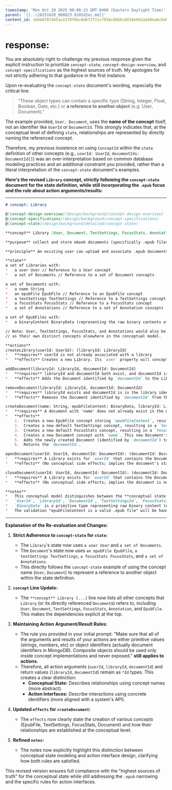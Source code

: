```yaml
---
timestamp: 'Mon Oct 20 2025 00:08:23 GMT-0400 (Eastern Daylight Time)'
parent: '[[..\20251020_000823.9205d2ec.md]]'
content_id: 1b6b8f6f445ace370f8bc0d6f2f11cf858c866bc8838e9d2a640ea6c6d808c49
---
```


# response:

You are absolutely right to challenge my previous response given the explicit instruction to prioritize `concept-state`, `concept-design-overview`, and `concept-specifications` as the highest sources of truth. My apologies for not strictly adhering to that guidance in the first instance.

Upon re-evaluating the `concept-state` document's wording, especially the critical line:

> "These object types can contain a specific type (String, Integer, Float, Boolean, Date, etc.) or **a reference to another object** (e.g. User, Document)."

The example provided, `User, Document`, uses the **name of the concept** itself, not an identifier like `UserId` or `DocumentId`. This strongly indicates that, at the conceptual level of defining `state`, relationships are represented by directly naming the referenced concept.

Therefore, my previous insistence on using `ConceptId` within the `state` definition of other concepts (e.g., `userId: UserId`, `documentIds: DocumentId[]`) was an over-interpretation based on common database modeling practices and an additional constraint you provided, rather than a literal interpretation of the `concept-state` document's examples.

**Here's the revised `Library` concept, strictly following the `concept-state` document for the state definition, while still incorporating the `.epub` focus and the rule about action arguments/results:**

***

```markdown
# concept: Library

@[concept-design-overview](design/background/concept-design-overview)
@[concept-specifications](design/background/concept-specifications)
@[concept-state](design/background/detailed/concept-state)

**concept** Library [User, Document, TextSettings, FocusStats, Annotation, EpubFile]

**purpose** collect and store ebook documents (specifically .epub files) that users upload

**principle** An existing user can upload and associate .epub documents with their account, to be accessed later

**state**
a set of Libraries with:
*   a user User // Reference to a User concept
*   a set of Documents // Reference to a set of Document concepts

a set of Documents with:
*   a name String
*   an epubFile EpubFile // Reference to an EpubFile concept
*   a textSettings TextSettings // Reference to a TextSettings concept
*   a focusStats FocusStats // Reference to a FocusStats concept
*   a set of Annotations // Reference to a set of Annotation concepts

a set of EpubFiles with:
*   a binaryContent BinaryData (representing the raw binary contents of the .epub file)

// Note: User, TextSettings, FocusStats, and Annotations would also be defined
// as their own distinct concepts elsewhere in the conceptual model.

**actions**
createLibrary(userId: UserId): (libraryId: LibraryId)
*   **requires** userId is not already associated with a library
*   **effects** Creates a new Library. Its `user` property will conceptually point to the User identified by `userId`, and it will have an empty `set of Documents`. Returns the `libraryId` of the newly created Library.

addDocument(libraryId: LibraryId, documentId: DocumentId)
*   **requires** libraryId and documentId both exist, and documentId is not already in the library identified by libraryId.
*   **effects** Adds the Document identified by `documentId` to the Library identified by `libraryId`'s `set of Documents`.

removeDocument(libraryId: LibraryId, documentId: DocumentId)
*   **requires** libraryId exists and documentId is in the library identified by libraryId.
*   **effects** Removes the Document identified by `documentId` from the Library identified by `libraryId`'s `set of Documents`. (Note: This action only disassociates the document from the library; it does not delete the Document, EpubFile, TextSettings, FocusStats, or Annotations themselves.)

createDocument(name: String, epubFileContent: BinaryData, libraryId: LibraryId): (documentId: DocumentId)
*   **requires** A document with 'name' does not already exist in the given library AND `epubFileContent` is a valid .epub file.
*   **effects**
    1.  Creates a new EpubFile concept storing `epubFileContent`, resulting in an `epubFileId`.
    2.  Creates a new default TextSettings concept, resulting in a `textSettingsId`.
    3.  Creates a new default FocusStats concept, resulting in a `focusStatsId`.
    4.  Creates a new Document concept with `name`. This new Document's `epubFile` will conceptually point to the newly created EpubFile, its `textSettings` to the new TextSettings, `focusStats` to the new FocusStats, and it will have an empty `set of Annotations`. This results in a `documentId`.
    5.  Adds the newly created Document (identified by `documentId`) to the `set of Documents` for the Library identified by `libraryId`.
    6.  Returns the `documentId`.

openDocument(userId: UserId, documentId: DocumentId): (documentId: DocumentId)
*   **requires** A Library exists for `userId` that contains the Document identified by `documentId`.
*   **effects** (No conceptual side effects; implies the document's state is prepared for user interaction by the implementing system.)

closeDocument(userId: UserId, documentId: DocumentId): (documentId: DocumentId)
*   **requires** A Library exists for `userId` that contains the Document identified by `documentId`.
*   **effects** (No conceptual side effects; implies the document is no longer actively being interacted with by the implementing system.)

**notes**
*   This conceptual model distinguishes between the **conceptual state representation** (where relationships are abstractly modeled by referencing concept names, e.g., `a user User`, `a set of Documents`) and the **action interface representation** (where concrete system interactions use primitive types or object identifiers, e.g., `userId: UserId`, `documentId: DocumentId`).
*   `UserId`, `LibraryId`, `DocumentId`, `TextSettingsId`, `FocusStatsId`, `AnnotationId`, and `EpubFileId` are object identifiers (e.g., MongoDB `ObjectId`s) used for actions.
*   `BinaryData` is a primitive type representing raw binary content (e.g., Python `bytes`).
*   The validation "epubFileContent is a valid .epub file" will be handled by the implementing system, e.g., by checking file headers/magic bytes or using a dedicated ePub library.
```

***

**Explanation of the Re-evaluation and Changes:**

1. **Strict Adherence to `concept-state` for `state`:**
   * The `Library`'s state now uses `a user User` and `a set of Documents`.
   * The `Document`'s state now uses `an epubFile EpubFile`, `a textSettings TextSettings`, `a focusStats FocusStats`, and `a set of Annotations`.
   * This directly follows the `concept-state` example of using the concept name (`User`, `Document`) to represent a reference to another object within the state definition.

2. **`concept` Line Update:**
   * The `**concept** Library [...]` line now lists all other concepts that `Library` (or its directly referenced `Document`s) refers to, including `User`, `Document`, `TextSettings`, `FocusStats`, `Annotation`, and `EpubFile`. This makes the dependencies explicit at the top.

3. **Maintaining Action Argument/Result Rules:**
   * The rule you provided in your initial prompt: "Make sure that all of the arguments and results of your actions are either primitive values (strings, numbers, etc) or object identifiers (actually document identifiers in MongoDB). Composite objects should be used only inside concept implementations and never exposed." **still applies to actions.**
   * Therefore, all action arguments (`userId`, `libraryId`, `documentId`) and return values (`libraryId`, `documentId`) remain as `*Id` types. This creates a clear distinction:
     * **Conceptual State:** Describes relationships using concept names (more abstract).
     * **Action Interfaces:** Describe interactions using concrete identifiers (more aligned with a system's API).

4. **Updated `effects` for `createDocument`:**
   * The `effects` now clearly state the creation of various *concepts* (EpubFile, TextSettings, FocusStats, Document) and how their relationships are established at the conceptual level.

5. **Refined `notes`:**
   * The notes now explicitly highlight this distinction between conceptual state modeling and action interface design, clarifying how both rules are satisfied.

This revised version ensures full compliance with the "highest sources of truth" for the conceptual state while still addressing the `.epub` narrowing and the specific rules for action interfaces.
